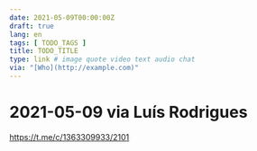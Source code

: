 ```yaml
---
date: 2021-05-09T00:00:00Z
draft: true
lang: en
tags: [ TODO_TAGS ]
title: TODO_TITLE
type: link # image quote video text audio chat
via: "[Who](http://example.com)"
---
```



# 2021-05-09 via Luís Rodrigues
https://t.me/c/1363309933/2101

